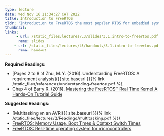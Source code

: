 ```yaml
---
type: lecture
date: Wed Nov 16 11:34:27 CAT 2022
title: Introduction to FreeRTOS
tldr: "Introduction to FreeRTOS the most popular RTOS for embedded system. FreeRTOS is an open source, real-time operating system for microcontrollers that makes small, low-power edge devices easy to program, deploy, secure, connect, and manage."
thumbnail: 
links: 
     - url: /static_files/lectures/L3/slides/3.1.intro-to-freertos.pdf
      name: slides
    - url: /static_files/lectures/L3/handouts/3.1.intro-to-freertos.pdf
      name: handout
---
```

**Required Readings:**
- [Pages 2 to 8 of Zhu, M. Y. (2016). Understanding FreeRTOS: A requirement analysis]({{ site.baseurl }}{% link /static_files/references/understanding-freertos.pdf %})
- Chap 4 of Barry R. (2018). [Mastering the FreeRTOS™ Real Time Kernel A Hands-On Tutorial Guide](https://freertos.org/Documentation/161204_Mastering_the_FreeRTOS_Real_Time_Kernel-A_Hands-On_Tutorial_Guide.pdf)

**Suggested Readings:**
- [Multitasking on an AVR]({{ site.baseurl }}{% link /static_files/lectures/2/Readings/multitasking.pdf %})
- [FreeRTOS: Memory Usage, Boot Times & Context Switch Times](https://www.freertos.org/FAQMem.html)
- [FreeRTOS: Real-time operating system for microcontrollers](https://aws.amazon.com/freertos/)

